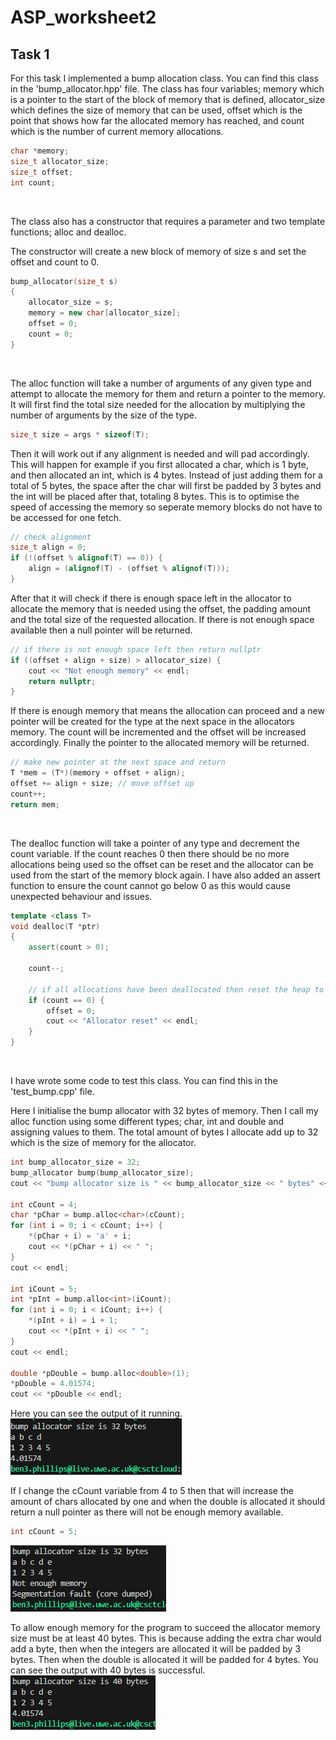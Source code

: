 # ASP_worksheet2

## Task 1

For this task I implemented a bump allocation class. You can find this class in the 'bump_allocator.hpp' file. The class has four variables; memory which is a pointer to the start of the block of memory that is defined, allocator_size which defines the size of memory that can be used, offset which is the point that shows how far the allocated memory has reached, and count which is the number of current memory allocations.
```c++
char *memory;
size_t allocator_size;
size_t offset;
int count;
```

<br/>

The class also has a constructor that requires a parameter and two template functions; alloc and dealloc.

The constructor will create a new block of memory of size s and set the offset and count to 0.
```c++
bump_allocator(size_t s)
{
    allocator_size = s;
    memory = new char[allocator_size];
    offset = 0;
    count = 0;
}
```

<br/>

The alloc function will take a number of arguments of any given type and attempt to allocate the memory for them and return a pointer to the memory. It will first find the total size needed for the allocation by multiplying the number of arguments by the size of the type.
```c++
size_t size = args * sizeof(T);
```

Then it will work out if any alignment is needed and will pad accordingly. This will happen for example if you first allocated a char, which is 1 byte, and then allocated an int, which is 4 bytes. Instead of just adding them for a total of 5 bytes, the space after the char will first be padded by 3 bytes and the int will be placed after that, totaling 8 bytes. This is to optimise the speed of accessing the memory so seperate memory blocks do not have to be accessed for one fetch.
```c++
// check alignment
size_t align = 0;
if (!(offset % alignof(T) == 0)) {
    align = (alignof(T) - (offset % alignof(T)));
}
```

After that it will check if there is enough space left in the allocator to allocate the memory that is needed using the offset, the padding amount and the total size of the requested allocation. If there is not enough space available then a null pointer will be returned.
```c++
// if there is not enough space left then return nullptr
if ((offset + align + size) > allocator_size) {
    cout << "Not enough memory" << endl;
    return nullptr;
}
```

If there is enough memory that means the allocation can proceed and a new pointer will be created for the type at the next space in the allocators memory. The count will be incremented and the offset will be increased accordingly. Finally the pointer to the allocated memory will be returned.
```c++
// make new pointer at the next space and return
T *mem = (T*)(memory + offset + align);
offset += align + size; // move offset up
count++;
return mem;
```

<br/>

The dealloc function will take a pointer of any type and decrement the count variable. If the count reaches 0 then there should be no more allocations being used so the offset can be reset and the allocator can be used from the start of the memory block again. I have also added an assert function to ensure the count cannot go below 0 as this would cause unexpected behaviour and issues.
```c++
template <class T>
void dealloc(T *ptr)
{
    assert(count > 0);

    count--;
    
    // if all allocations have been deallocated then reset the heap to the start
    if (count == 0) {
        offset = 0;
        cout << "Allocator reset" << endl;
    }
}
```

<br/>

I have wrote some code to test this class. You can find this in the 'test_bump.cpp' file.

Here I initialise the bump allocator with 32 bytes of memory. Then I call my alloc function using some different types; char, int and double and assigning values to them. The total amount of bytes I allocate add up to 32 which is the size of memory for the allocator.
```c++
int bump_allocator_size = 32;
bump_allocator bump(bump_allocator_size);
cout << "bump allocator size is " << bump_allocator_size << " bytes" << endl;

int cCount = 4;
char *pChar = bump.alloc<char>(cCount);
for (int i = 0; i < cCount; i++) {
    *(pChar + i) = 'a' + i;
    cout << *(pChar + i) << " ";
}
cout << endl;

int iCount = 5;
int *pInt = bump.alloc<int>(iCount);
for (int i = 0; i < iCount; i++) {
    *(pInt + i) = i + 1;
    cout << *(pInt + i) << " ";
}
cout << endl;

double *pDouble = bump.alloc<double>(1);
*pDouble = 4.01574;
cout << *pDouble << endl;
```

Here you can see the output of it running.
![Output showing examples of the bump allocator using different types](images/task1_output1.png)

If I change the cCount variable from 4 to 5 then that will increase the amount of chars allocated by one and when the double is allocated it should return a null pointer as there will not be enough memory available.
```c++
int cCount = 5;
```
![Output showing example of a failed allocation due to not having enough memory](images/task1_output2.png)

To allow enough memory for the program to succeed the allocator memory size must be at least 40 bytes. This is because adding the extra char would add a byte, then when the integers are allocated it will be padded by 3 bytes. Then when the double is allocated it will be padded for 4 bytes. You can see the output with 40 bytes is successful.
![Output showing bytes needed for succesful allocation of originally failed ones](images/task1_output4.png)